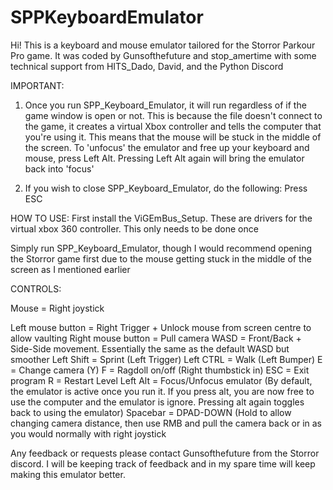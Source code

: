 # SPPKeyboardEmulator

Hi! This is a keyboard and mouse emulator tailored for the Storror Parkour Pro game.
It was coded by Gunsofthefuture and stop_amertime with some technical support from HITS_Dado, David, and the Python Discord

IMPORTANT:

1) Once you run SPP_Keyboard_Emulator, it will run regardless of if the game window is open or not. This is because the file doesn't connect to the game,
it creates a virtual Xbox controller and tells the computer that you're using it. This means that the mouse will be stuck in the middle of the screen.
To 'unfocus' the emulator and free up your keyboard and mouse, press Left Alt. Pressing Left Alt again will bring the emulator back into 'focus'

2) If you wish to close SPP_Keyboard_Emulator, do the following:
	Press ESC


HOW TO USE:
First install the ViGEmBus_Setup. These are drivers for the virtual xbox 360 controller. This only needs to be done once

Simply run SPP_Keyboard_Emulator, though I would recommend opening the Storror game first due to the mouse getting stuck in the middle of the screen as I mentioned earlier


CONTROLS:

Mouse = Right joystick

Left mouse button = Right Trigger + Unlock mouse from screen centre to allow vaulting
Right mouse button = Pull camera
WASD = Front/Back + Side-Side movement. Essentially the same as the default WASD but smoother
Left Shift = Sprint (Left Trigger)
Left CTRL = Walk (Left Bumper)
E = Change camera (Y)
F = Ragdoll on/off (Right thumbstick in)
ESC = Exit program
R = Restart Level
Left Alt = Focus/Unfocus emulator (By default, the emulator is active once you run it. If you press alt, you are now free to use the computer and the emulator is ignore. Pressing alt again toggles back to using the emulator)
Spacebar = DPAD-DOWN (Hold to allow changing camera distance, then use RMB and pull the camera back or in as you would normally with right joystick


Any feedback or requests please contact Gunsofthefuture from the Storror discord. I will be keeping track of feedback and in my spare time will keep making this emulator better.
